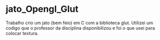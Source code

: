 # jato_Opengl_Glut
Trabalho crio um jato (bem feio) em C com a biblioteca glut. Utilizei um codigo que o professor da disciplina disponibilizou e foi o que usei para colocar textura.


